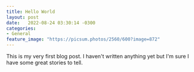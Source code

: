 ```yaml
---
title: Hello World
layout: post
date:   2022-08-24 03:30:14 -0300
categories:
- General
feature_image: "https://picsum.photos/2560/600?image=872"
---
```


This is my very first blog post. I haven't written anything yet but I'm sure I have some great stories to tell.
